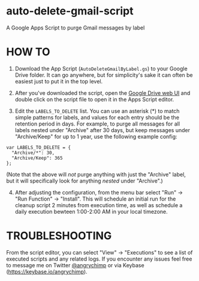 # auto-delete-gmail-script
A Google Apps Script to purge Gmail messages by label

# HOW TO
1. Download the App Script (`AutoDeleteGmailByLabel.gs`) to your Google Drive folder. It
can go anywhere, but for simplicity's sake it can often be easiest just to put it
in the top level.

2. After you've downloaded the script, open the [Google Drive web UI](https://drive.google.com) and
double click on the script file to open it in the Apps Script editor.

3. Edit the `LABELS_TO_DELETE` list. You can use an asterisk (*) to match simple patterns for labels,
and values for each entry should be the retention period in days. For example, to purge all
messages for all labels nested under "Archive" after 30 days, but keep messages under "Archive/Keep"
for up to 1 year, use the following example config:
```
var LABELS_TO_DELETE = {
  "Archive/*": 30,
  "Archive/Keep": 365
};
```
(Note that the above will _not_ purge anything with just the "Archive" label, but it will specifically
look for anything _nested_ under "Archive".)

4. After adjusting the configuration, from the menu bar select "Run" -> "Run Function" -> "Install".
This will schedule an initial run for the cleanup script 2 minutes from execution time, as well as
schedule a daily execution bewteen 1:00-2:00 AM in your local timezone.

# TROUBLESHOOTING
From the script editor, you can select "View" -> "Executions" to see a list of executed scripts and
any related logs. If you encounter any issues feel free to message me on Twitter [@angrychimp](https://twitter.com/angrychimp)
or via Keybase (https://keybase.io/angrychimp).